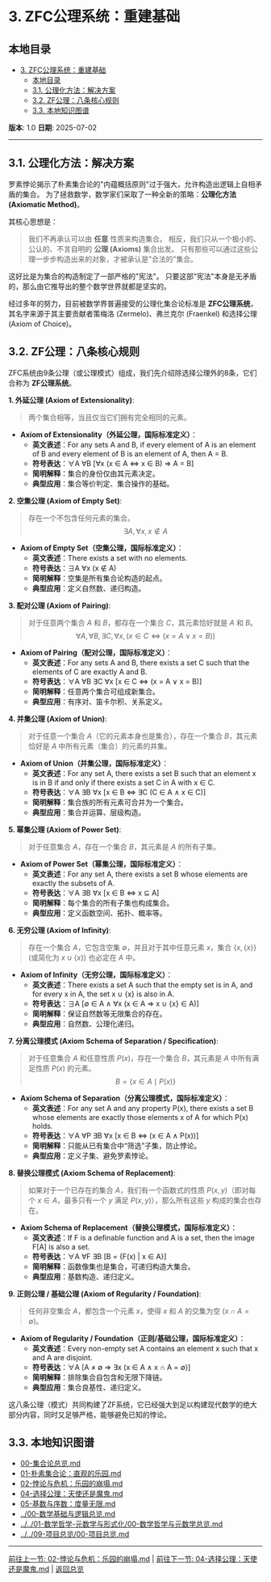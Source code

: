 # 3. ZFC公理系统：重建基础

## 本地目录

- [3. ZFC公理系统：重建基础](#3-zfc公理系统重建基础)
  - [本地目录](#本地目录)
  - [3.1. 公理化方法：解决方案](#31-公理化方法解决方案)
  - [3.2. ZF公理：八条核心规则](#32-zf公理八条核心规则)
  - [3.3. 本地知识图谱](#33-本地知识图谱)

**版本**: 1.0
**日期**: 2025-07-02

---

## 3.1. 公理化方法：解决方案

罗素悖论揭示了朴素集合论的"内蕴概括原则"过于强大，允许构造出逻辑上自相矛盾的集合。
为了拯救数学，数学家们采取了一种全新的策略：**公理化方法 (Axiomatic Method)**。

其核心思想是：
> 我们不再承认可以由 **任意** 性质来构造集合。
> 相反，我们只从一个极小的、公认的、不言自明的 **公理 (Axioms)** 集合出发。
> 只有那些可以通过这些公理一步步构造出来的对象，才被承认是"合法的"集合。

这好比是为集合的构造制定了一部严格的"宪法"。
只要这部"宪法"本身是无矛盾的，那么由它推导出的整个数学世界就都是坚实的。

经过多年的努力，目前被数学界普遍接受的公理化集合论标准是 **ZFC公理系统**，
其名字来源于其主要贡献者策梅洛 (Zermelo)、弗兰克尔 (Fraenkel) 和选择公理 (Axiom of Choice)。

## 3.2. ZF公理：八条核心规则

ZFC系统由9条公理（或公理模式）组成，我们先介绍除选择公理外的8条，它们合称为 **ZF公理系统**。

**1. 外延公理 (Axiom of Extensionality)**:
> 两个集合相等，当且仅当它们拥有完全相同的元素。

- **Axiom of Extensionality（外延公理，国际标准定义）**：
  - **英文表述**：For any sets A and B, if every element of A is an element of B and every element of B is an element of A, then A = B.
  - **符号表达**：∀A ∀B [∀x (x ∈ A ⇔ x ∈ B) ⇒ A = B]
  - **简明解释**：集合的身份仅由其元素决定。
  - **典型应用**：集合等价判定、集合操作的基础。

**2. 空集公理 (Axiom of Empty Set)**:
> 存在一个不包含任何元素的集合。
> $$ \exists A, \forall x, x \notin A $$

- **Axiom of Empty Set（空集公理，国际标准定义）**：
  - **英文表述**：There exists a set with no elements.
  - **符号表达**：∃A ∀x (x ∉ A)
  - **简明解释**：空集是所有集合论构造的起点。
  - **典型应用**：定义自然数、递归构造。

**3. 配对公理 (Axiom of Pairing)**:
> 对于任意两个集合 $A$ 和 $B$，都存在一个集合 $C$，其元素恰好就是 $A$ 和 $B$。
> $$ \forall A, \forall B, \exists C, \forall x, (x \in C \iff (x=A \lor x=B)) $$

- **Axiom of Pairing（配对公理，国际标准定义）**：
  - **英文表述**：For any sets A and B, there exists a set C such that the elements of C are exactly A and B.
  - **符号表达**：∀A ∀B ∃C ∀x [x ∈ C ⇔ (x = A ∨ x = B)]
  - **简明解释**：任意两个集合可组成新集合。
  - **典型应用**：有序对、笛卡尔积、关系定义。

**4. 并集公理 (Axiom of Union)**:
> 对于任意一个集合 $A$（它的元素本身也是集合），存在一个集合 $B$，其元素恰好是 $A$ 中所有元素（集合）的元素的并集。

- **Axiom of Union（并集公理，国际标准定义）**：
  - **英文表述**：For any set A, there exists a set B such that an element x is in B if and only if there exists a set C in A with x ∈ C.
  - **符号表达**：∀A ∃B ∀x [x ∈ B ⇔ ∃C (C ∈ A ∧ x ∈ C)]
  - **简明解释**：集合族的所有元素可合并为一个集合。
  - **典型应用**：集合并运算、层级构造。

**5. 幂集公理 (Axiom of Power Set)**:
> 对于任意集合 $A$，存在一个集合 $B$，其元素是 $A$ 的所有子集。

- **Axiom of Power Set（幂集公理，国际标准定义）**：
  - **英文表述**：For any set A, there exists a set B whose elements are exactly the subsets of A.
  - **符号表达**：∀A ∃B ∀x [x ∈ B ⇔ x ⊆ A]
  - **简明解释**：每个集合的所有子集也构成集合。
  - **典型应用**：定义函数空间、拓扑、概率等。

**6. 无穷公理 (Axiom of Infinity)**:
> 存在一个集合 $A$，它包含空集 $\emptyset$，并且对于其中任意元素 $x$，集合 $\{x, \{x\}\}$ (或简化为 $x \cup \{x\}$) 也必定在 $A$ 中。

- **Axiom of Infinity（无穷公理，国际标准定义）**：
  - **英文表述**：There exists a set A such that the empty set is in A, and for every x in A, the set x ∪ {x} is also in A.
  - **符号表达**：∃A [∅ ∈ A ∧ ∀x (x ∈ A ⇒ x ∪ {x} ∈ A)]
  - **简明解释**：保证自然数等无限集合的存在。
  - **典型应用**：自然数、公理化递归。

**7. 分离公理模式 (Axiom Schema of Separation / Specification)**:
> 对于任意集合 $A$ 和任意性质 $P(x)$，存在一个集合 $B$，其元素是 $A$ 中所有满足性质 $P(x)$ 的元素。
> $$ B = \{x \in A \mid P(x)\} $$

- **Axiom Schema of Separation（分离公理模式，国际标准定义）**：
  - **英文表述**：For any set A and any property P(x), there exists a set B whose elements are exactly those elements x of A for which P(x) holds.
  - **符号表达**：∀A ∀P ∃B ∀x [x ∈ B ⇔ (x ∈ A ∧ P(x))]
  - **简明解释**：只能从已有集合中“筛选”子集，防止悖论。
  - **典型应用**：定义子集、避免罗素悖论。

**8. 替换公理模式 (Axiom Schema of Replacement)**:
> 如果对于一个已存在的集合 $A$，我们有一个函数式的性质 $P(x,y)$（即对每个 $x \in A$，最多只有一个 $y$ 满足 $P(x,y)$），那么所有这些 $y$ 构成的集合也存在。

- **Axiom Schema of Replacement（替换公理模式，国际标准定义）**：
  - **英文表述**：If F is a definable function and A is a set, then the image F[A] is also a set.
  - **符号表达**：∀A ∀F ∃B [B = {F(x) | x ∈ A}]
  - **简明解释**：函数像集也是集合，可递归构造大集合。
  - **典型应用**：基数构造、递归定义。

**9. 正则公理 / 基础公理 (Axiom of Regularity / Foundation)**:
> 任何非空集合 $A$，都包含一个元素 $x$，使得 $x$ 和 $A$ 的交集为空 ($x \cap A = \emptyset$)。

- **Axiom of Regularity / Foundation（正则/基础公理，国际标准定义）**：
  - **英文表述**：Every non-empty set A contains an element x such that x and A are disjoint.
  - **符号表达**：∀A [A ≠ ∅ ⇒ ∃x (x ∈ A ∧ x ∩ A = ∅)]
  - **简明解释**：排除集合自包含和无限下降链。
  - **典型应用**：集合良基性、递归定义。

这八条公理（模式）共同构建了ZF系统，它已经强大到足以构建现代数学的绝大部分内容，同时又足够严格，能够避免已知的悖论。

## 3.3. 本地知识图谱

- [00-集合论总览.md](./00-集合论总览.md)
- [01-朴素集合论：直观的乐园.md](./01-朴素集合论：直观的乐园.md)
- [02-悖论与危机：乐园的崩塌.md](./02-悖论与危机：乐园的崩塌.md)
- [04-选择公理：天使还是魔鬼.md](./04-选择公理：天使还是魔鬼.md)
- [05-基数与序数：度量无限.md](./05-基数与序数：度量无限.md)
- [../00-数学基础与逻辑总览.md](../00-数学基础与逻辑总览.md)
- [../../01-数学哲学-元数学与形式化/00-数学哲学与元数学总览.md](../../01-数学哲学-元数学与形式化/00-数学哲学与元数学总览.md)
- [../../09-项目总览/00-项目总览.md](../../09-项目总览/00-项目总览.md)

---

[前往上一节: 02-悖论与危机：乐园的崩塌.md](./02-悖论与危机：乐园的崩塌.md) | [前往下一节: 04-选择公理：天使还是魔鬼.md](./04-选择公理：天使还是魔鬼.md) | [返回总览](./00-集合论总览.md)
